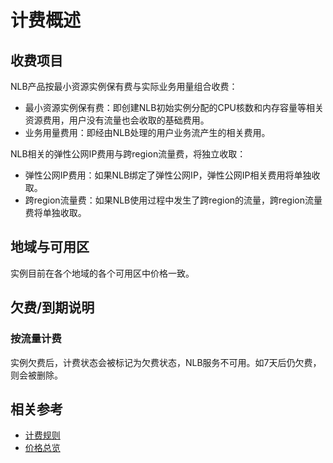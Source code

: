 # 计费概述
## 收费项目

NLB产品按最小资源实例保有费与实际业务用量组合收费：

- 最小资源实例保有费：即创建NLB初始实例分配的CPU核数和内存容量等相关资源费用，用户没有流量也会收取的基础费用。
- 业务用量费用：即经由NLB处理的用户业务流产生的相关费用。

NLB相关的弹性公网IP费用与跨region流量费，将独立收取：

- 弹性公网IP费用：如果NLB绑定了弹性公网IP，弹性公网IP相关费用将单独收取。
- 跨region流量费：如果NLB使用过程中发生了跨region的流量，跨region流量费将单独收取。

## 地域与可用区

实例目前在各个地域的各个可用区中价格一致。

## 欠费/到期说明

### 按流量计费
实例欠费后，计费状态会被标记为欠费状态，NLB服务不可用。如7天后仍欠费，则会被删除。

## 相关参考

- [计费规则](Billing-Rules.md)
- [价格总览](Price-Overview.md)
